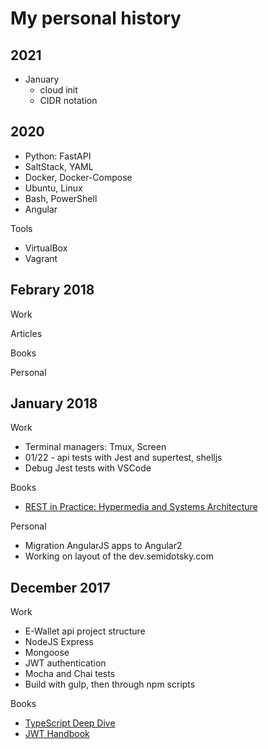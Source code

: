 # My personal history

## 2021

* January
  * cloud init
  * CIDR notation

## 2020

* Python: FastAPI
* SaltStack, YAML
* Docker, Docker-Compose
* Ubuntu, Linux
* Bash, PowerShell
* Angular

Tools
* VirtualBox
* Vagrant

## Febrary 2018

Work

Articles

Books

Personal

## January 2018

Work

* Terminal managers: Tmux, Screen
* 01/22 - api tests with Jest and supertest, shelljs
* Debug Jest tests with VSCode

Books

* [REST in Practice: Hypermedia and Systems Architecture][REST in Practice]

Personal

* Migration AngularJS apps to Angular2
* Working on layout of the dev.semidotsky.com

## December 2017

Work

* E-Wallet api project structure
* NodeJS Express
* Mongoose
* JWT authentication
* Mocha and Chai tests
* Build with gulp, then through npm scripts

Books

* [TypeScript Deep Dive][TypeScript Deep Dive]
* [JWT Handbook][JWT Handbook]

[REST in Practice]: http://shop.oreilly.com/product/9780596805838.do
[TypeScript Deep Dive]: https://www.gitbook.com/book/basarat/typescript/details
[JWT Handbook]: https://auth0.com/e-books/jwt-handbook
